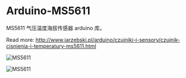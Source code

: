 Arduino-MS5611
===============

MS5611 气压温度海拔传感器 arduino 库。

Read more: http://www.jarzebski.pl/arduino/czujniki-i-sensory/czujnik-cisnienia-i-temperatury-ms5611.html

![MS5611](http://www.jarzebski.pl/media/full/publish/2014/05/ms5611-simple.png)

![MS5611](http://www.jarzebski.pl/media/big/publish/2014/05/ms5611-processing.png)

